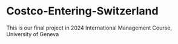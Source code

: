 # Costco-Entering-Switzerland
This is our final project in 2024 International Management Course, University of Geneva
